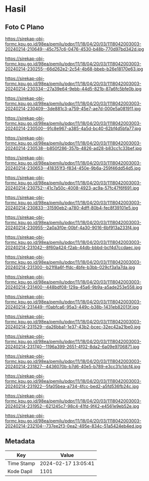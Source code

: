 # Hasil

## Foto C Plano

https://sirekap-obj-formc.kpu.go.id/98ea/pemilu/pdpr/11/18/04/20/03/1118042003003-20240214-210649--45c757c6-0476-4530-b48b-770d97bd342d.jpg

https://sirekap-obj-formc.kpu.go.id/98ea/pemilu/pdpr/11/18/04/20/03/1118042003003-20240214-230255--66d262e2-2c54-4b68-bbeb-b26e18170e63.jpg

https://sirekap-obj-formc.kpu.go.id/98ea/pemilu/pdpr/11/18/04/20/03/1118042003003-20240214-230334--27a39e64-9ebb-44d5-821b-87a6fc5bfe0b.jpg

https://sirekap-obj-formc.kpu.go.id/98ea/pemilu/pdpr/11/18/04/20/03/1118042003003-20240214-230409--3de881c3-a759-45e7-ae7d-000e5a081911.jpg

https://sirekap-obj-formc.kpu.go.id/98ea/pemilu/pdpr/11/18/04/20/03/1118042003003-20240214-230500--91c8e967-a385-4a5d-bc40-62bf4d5bfa77.jpg

https://sirekap-obj-formc.kpu.go.id/98ea/pemilu/pdpr/11/18/04/20/03/1118042003003-20240214-230538--b850f286-357b-4826-ad28-b83cc1c33bef.jpg

https://sirekap-obj-formc.kpu.go.id/98ea/pemilu/pdpr/11/18/04/20/03/1118042003003-20240214-230653--418351f3-f834-450e-9b6a-259f46dd54d5.jpg

https://sirekap-obj-formc.kpu.go.id/98ea/pemilu/pdpr/11/18/04/20/03/1118042003003-20240214-230752--41c7a50c-4008-4923-ac9a-57fc47f6f691.jpg

https://sirekap-obj-formc.kpu.go.id/98ea/pemilu/pdpr/11/18/04/20/03/1118042003003-20240214-230833--31590eb2-a780-4dff-80b4-fec8f39101e5.jpg

https://sirekap-obj-formc.kpu.go.id/98ea/pemilu/pdpr/11/18/04/20/03/1118042003003-20240214-230955--2a0a3f0e-00bf-4a30-9016-6bf913a233f4.jpg

https://sirekap-obj-formc.kpu.go.id/98ea/pemilu/pdpr/11/18/04/20/03/1118042003003-20240214-231042--8f60a424-f2ab-44db-bbbd-bcf4d7ccdaec.jpg

https://sirekap-obj-formc.kpu.go.id/98ea/pemilu/pdpr/11/18/04/20/03/1118042003003-20240214-231300--b21f8a6f-ffdc-4bfe-b3bb-029cf3a1a7da.jpg

https://sirekap-obj-formc.kpu.go.id/98ea/pemilu/pdpr/11/18/04/20/03/1118042003003-20240214-231400--448bdf08-129a-45a6-9b9a-a5ade253e558.jpg

https://sirekap-obj-formc.kpu.go.id/98ea/pemilu/pdpr/11/18/04/20/03/1118042003003-20240214-231449--f0abfca6-95a3-449c-b38b-1431eb82013f.jpg

https://sirekap-obj-formc.kpu.go.id/98ea/pemilu/pdpr/11/18/04/20/03/1118042003003-20240214-231529--da26bba1-1e37-43b2-bcec-32ec42a21be0.jpg

https://sirekap-obj-formc.kpu.go.id/98ea/pemilu/pdpr/11/18/04/20/03/1118042003003-20240214-231740--1196a399-2651-4f02-8da2-6a09e9706871.jpg

https://sirekap-obj-formc.kpu.go.id/98ea/pemilu/pdpr/11/18/04/20/03/1118042003003-20240214-231827--4436070b-b7d6-40e5-b789-e3cc31c1dcf4.jpg

https://sirekap-obj-formc.kpu.go.id/98ea/pemilu/pdpr/11/18/04/20/03/1118042003003-20240214-231922--5fa05bea-a734-4fcc-bed2-a5fd536fb24c.jpg

https://sirekap-obj-formc.kpu.go.id/98ea/pemilu/pdpr/11/18/04/20/03/1118042003003-20240214-231952--621245c7-98c4-41fd-9f42-e4561e9eb52e.jpg

https://sirekap-obj-formc.kpu.go.id/98ea/pemilu/pdpr/11/18/04/20/03/1118042003003-20240214-232104--737ee2f3-0ea2-495e-834c-51a5424eb4ed.jpg


## Metadata

| Key        | Value               |
| ---------- | ------------------- |
| Time Stamp | 2024-02-17 13:05:41 |
| Kode Dapil | 1101                |




